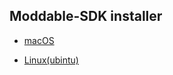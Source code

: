 ## Moddable-SDK installer
* [macOS](https://github.com/kimio-kosaka/Moddable_fun/tree/master/Installer/mac)<br />

* [Linux(ubintu)](https://github.com/kimio-kosaka/Moddable_fun/tree/master/Installer/linux)

